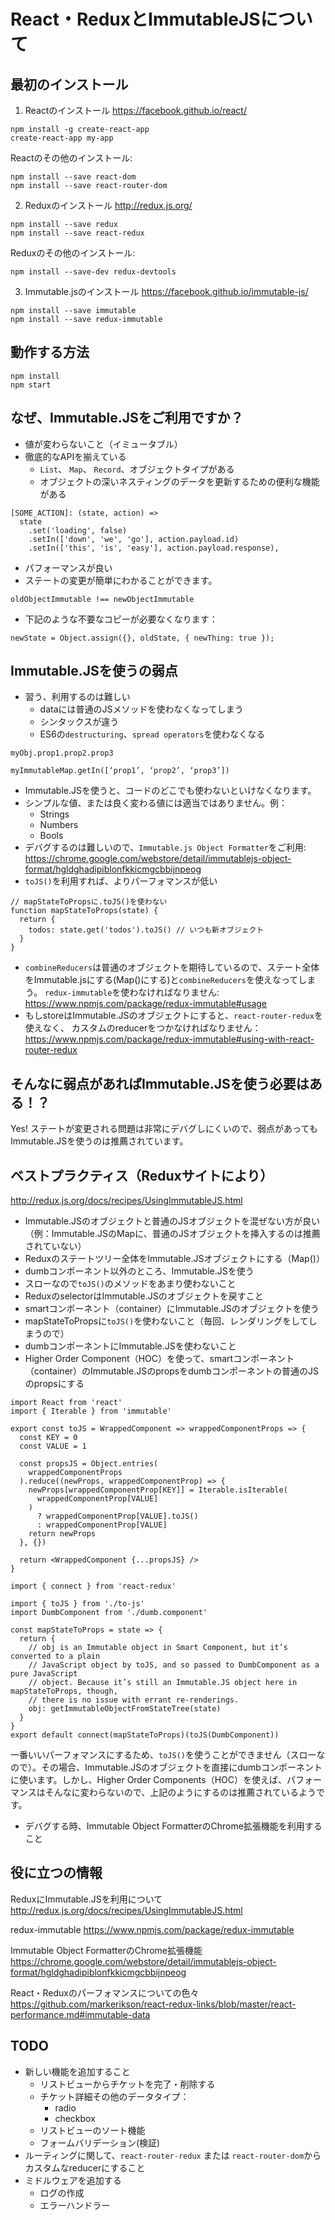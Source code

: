# React・ReduxとImmutableJSについて 

## 最初のインストール

1. Reactのインストール
https://facebook.github.io/react/

```
npm install -g create-react-app
create-react-app my-app
```

Reactのその他のインストール:

```
npm install --save react-dom
npm install --save react-router-dom
```

2. Reduxのインストール
http://redux.js.org/

```
npm install --save redux
npm install --save react-redux
```

Reduxのその他のインストール:

```
npm install --save-dev redux-devtools
```

3. Immutable.jsのインストール
https://facebook.github.io/immutable-js/

```
npm install --save immutable
npm install --save redux-immutable
```

## 動作する方法

```
npm install
npm start
```

## なぜ、Immutable.JSをご利用ですか？

* 値が変わらないこと（イミュータブル）
* 徹底的なAPIを揃えている
  * `List`、 `Map`、 `Record`、オブジェクトタイプがある
  * オブジェクトの深いネスティングのデータを更新するための便利な機能がある
```
[SOME_ACTION]: (state, action) => 
  state
    .set('loading', false)
    .setIn(['down', 'we', 'go'], action.payload.id)
    .setIn(['this', 'is', 'easy'], action.payload.response),
```
* パフォーマンスが良い
* ステートの変更が簡単にわかることができます。
```
oldObjectImmutable !== newObjectImmutable
```
* 下記のような不要なコピーが必要なくなります：
```
newState = Object.assign({}, oldState, { newThing: true });
```

## Immutable.JSを使うの弱点

* 習う、利用するのは難しい
  * dataには普通のJSメソッドを使わなくなってしまう
  * シンタックスが違う
  * ES6の`destructuring`、`spread operators`を使わなくなる
```
myObj.prop1.prop2.prop3

myImmutableMap.getIn([‘prop1’, ‘prop2’, ‘prop3’])
```
* Immutable.JSを使うと、コードのどこでも使わないといけなくなります。
* シンプルな値、または良く変わる値には適当ではありません。例：
  * Strings
  * Numbers
  * Bools
* デバグするのは難しいので、`Immutable.js Object Formatter`をご利用:
https://chrome.google.com/webstore/detail/immutablejs-object-format/hgldghadipiblonfkkicmgcbbijnpeog
* `toJS()`を利用すれば、よりパーフォマンスが低い
```
// mapStateToPropsに.toJS()を使わない
function mapStateToProps(state) {
  return {
    todos: state.get('todos').toJS() // いつも新オブジェクト
  }
}
```
* `combineReducers`は普通のオブジェクトを期待しているので、ステート全体をImmutable.jsにする(Map()にする)と`combineReducers`を使えなってしまう。 `redux-immutable`を使わなければなりません:
https://www.npmjs.com/package/redux-immutable#usage
* もしstoreはImmutable.JSのオブジェクトにすると、`react-router-redux`を使えなく、 カスタムのreducerをつかなければなりません：
https://www.npmjs.com/package/redux-immutable#using-with-react-router-redux

## そんなに弱点があればImmutable.JSを使う必要はある！？

Yes! ステートが変更される問題は非常にデバグしにくいので、弱点があってもImmutable.JSを使うのは推薦されています。

## ベストプラクティス（Reduxサイトにより）
http://redux.js.org/docs/recipes/UsingImmutableJS.html

* Immutable.JSのオブジェクトと普通のJSオブジェクトを混ぜない方が良い（例：Immutable.JSのMapに、普通のJSオブジェクトを挿入するのは推薦されていない）
* Reduxのステートツリー全体をImmutable.JSオブジェクトにする（Map()）
* dumbコンポーネント以外のところ、Immutable.JSを使う
* スローなので`toJS()`のメソッドをあまり使わないこと
* ReduxのselectorはImmutable.JSのオブジェクトを戻すこと
* smartコンポーネント（container）にImmutable.JSのオブジェクトを使う
* mapStateToPropsに`toJS()`を使わないこと（毎回、レンダリングをしてしまうので）
* dumbコンポーネントにImmutable.JSを使わないこと
* Higher Order Component（HOC）を使って、smartコンポーネント（container）のImmutable.JSのpropsをdumbコンポーネントの普通のJSのpropsにする

```
import React from 'react'
import { Iterable } from 'immutable'

export const toJS = WrappedComponent => wrappedComponentProps => {
  const KEY = 0
  const VALUE = 1

  const propsJS = Object.entries(
    wrappedComponentProps
  ).reduce((newProps, wrappedComponentProp) => {
    newProps[wrappedComponentProp[KEY]] = Iterable.isIterable(
      wrappedComponentProp[VALUE]
    )
      ? wrappedComponentProp[VALUE].toJS()
      : wrappedComponentProp[VALUE]
    return newProps
  }, {})

  return <WrappedComponent {...propsJS} />
}
```

```
import { connect } from 'react-redux'

import { toJS } from './to-js'
import DumbComponent from './dumb.component'

const mapStateToProps = state => {
  return {
    // obj is an Immutable object in Smart Component, but it’s converted to a plain
    // JavaScript object by toJS, and so passed to DumbComponent as a pure JavaScript
    // object. Because it’s still an Immutable.JS object here in mapStateToProps, though,
    // there is no issue with errant re-renderings.
    obj: getImmutableObjectFromStateTree(state)
  }
}
export default connect(mapStateToProps)(toJS(DumbComponent))
```
一番いいパーフォマンスにするため、`toJS()`を使うことができません（スローなので）。その場合、Immutable.JSのオブジェクトを直接にdumbコンポーネントに使います。しかし、Higher Order Components（HOC）を使えば、パフォーマンスはそんなに変わらないので、上記のようにするのは推薦されているようです。

* デバグする時、Immutable Object FormatterのChrome拡張機能を利用すること


## 役に立つの情報


ReduxにImmutable.JSを利用について
http://redux.js.org/docs/recipes/UsingImmutableJS.html

redux-immutable
https://www.npmjs.com/package/redux-immutable

Immutable Object FormatterのChrome拡張機能
https://chrome.google.com/webstore/detail/immutablejs-object-format/hgldghadipiblonfkkicmgcbbijnpeog

React・Reduxのパーフォマンスについての色々
https://github.com/markerikson/react-redux-links/blob/master/react-performance.md#immutable-data


## TODO

* 新しい機能を追加すること
  * リストビューからチケットを完了・削除する
  * チケット詳細その他のデータタイプ：
    * radio 
    * checkbox
  * リストビューのソート機能
  * フォームバリデーション(検証)
* ルーティングに関して、`react-router-redux` または `react-router-dom`からカスタムなreducerにすること
* ミドルウェアを追加する
  * ログの作成
  * エラーハンドラー

